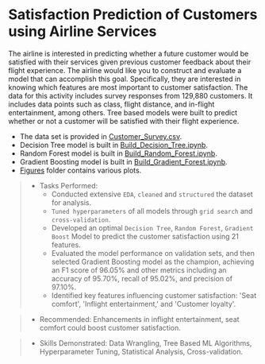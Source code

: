 # Satisfaction Prediction of Customers using Airline Services
The airline is interested in predicting whether a future customer would be satisfied with their services given previous customer feedback about their flight experience. The airline would like you to construct and evaluate a model that can accomplish this goal. Specifically, they are interested in knowing which features are most important to customer satisfaction. The data for this activity includes survey responses from 129,880 customers. It includes data points such as class, flight distance, and in-flight entertainment, among others. Tree based models were built to predict whether or not a customer will be satisfied with their flight experience.

* The data set is provided in [Customer_Survey.csv](Customer_Survey.csv).<br>
* Decision Tree model is built in [Build_Decision_Tree.ipynb](Build_Decision_Tree.ipynb).<br>
* Random Forest model is built in [Build_Random_Forest.ipynb](Build_Random_Forest.ipynb).<br>
* Gradient Boosting model is built in [Build_Gradient_Forest.ipynb](Build_Gradient_Forest.ipynb).<br>
* [Figures](Figures) folder contains various plots.<br>

> * Tasks Performed:
>   * Conducted extensive `EDA`, `cleaned` and `structured` the dataset for analysis.
>   * `Tuned hyperparameters` of all models through `grid search` and `cross-validation`.
>   * Developed an optimal `Decision Tree`, `Random Forest`, `Gradient Boost` Model to predict the customer satisfaction using 21 features.
>   * Evaluated the model performance on validation sets, and then selected Gradient Boosting model as the champion, achieving an F1 score of 96.05% and other metrics including an accuracy of 95.70%, recall of 95.02%, and precision of 97.10%.
>   * Identified key features influencing customer satisfaction: 'Seat comfort', 'Inflight entertainment,' and 'Customer loyalty'.

> * Recommended: Enhancements in inflight entertainment, seat comfort could boost customer satisfaction.

> * Skills Demonstrated: Data Wrangling, Tree Based ML Algorithms, Hyperparameter Tuning, Statistical Analysis, Cross-validation.
